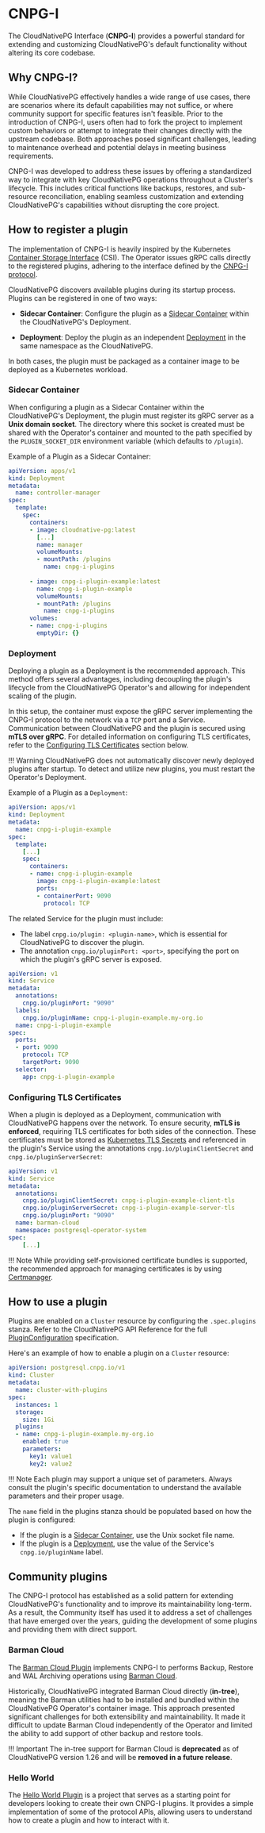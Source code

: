 # CNPG-I
<!-- SPDX-License-Identifier: CC-BY-4.0 -->

The CloudNativePG Interface (**CNPG-I**) provides a powerful standard for extending and customizing CloudNativePG's default 
functionality without altering its core codebase.

## Why CNPG-I?

While CloudNativePG effectively handles a wide range of use cases, there are scenarios where its default capabilities 
may not suffice, or where community support for specific features isn't feasible. Prior to the introduction of CNPG-I, 
users often had to fork the project to implement custom behaviors or attempt to integrate their changes directly with 
the upstream codebase. Both approaches posed significant challenges, leading to maintenance overhead and potential 
delays in meeting business requirements.

CNPG-I was developed to address these issues by offering a standardized way to integrate with key CloudNativePG 
operations throughout a Cluster's lifecycle. This includes critical functions like backups, restores, and sub-resource
reconciliation, enabling seamless customization and extending CloudNativePG's capabilities without disrupting the
core project.

## How to register a plugin

The implementation of CNPG-I is heavily inspired by the Kubernetes
[Container Storage Interface](https://kubernetes.io/blog/2019/01/15/container-storage-interface-ga/)
(CSI). 
The Operator issues gRPC calls directly to the registered plugins,  adhering to the interface
defined by the [CNPG-I protocol](https://github.com/cloudnative-pg/cnpg-i/blob/main/docs/protocol.md).

CloudNativePG discovers available plugins during its startup process. Plugins can be registered in one of two ways:

- **Sidecar Container**: Configure the plugin as a 
[Sidecar Container](https://kubernetes.io/docs/concepts/workloads/pods/sidecar-containers/) within the CloudNativePG's
Deployment.

- **Deployment**: Deploy the plugin as an independent 
[Deployment](https://kubernetes.io/docs/concepts/workloads/controllers/deployment/) in the same namespace as the CloudNativePG.

In both cases, the plugin must be packaged as a container image to be deployed as a Kubernetes workload.

### Sidecar Container

When configuring a plugin as a Sidecar Container within the CloudNativePG's Deployment, the plugin must register its gRPC 
server as a **Unix domain socket**. The directory where this socket is created must be shared with the Operator's container 
and mounted to the path specified by the `PLUGIN_SOCKET_DIR` environment variable (which defaults to `/plugin`).

Example of a Plugin as a Sidecar Container:

```yaml
apiVersion: apps/v1
kind: Deployment
metadata:
  name: controller-manager
spec:
  template:
    spec:
      containers:
      - image: cloudnative-pg:latest
        [...]
        name: manager
        volumeMounts:
        - mountPath: /plugins
          name: cnpg-i-plugins
            
      - image: cnpg-i-plugin-example:latest
        name: cnpg-i-plugin-example
        volumeMounts:
        - mountPath: /plugins
          name: cnpg-i-plugins
      volumes:
      - name: cnpg-i-plugins
        emptyDir: {}
```

### Deployment

Deploying a plugin as a Deployment is the recommended approach. This method offers several advantages,
including decoupling the plugin's lifecycle from the CloudNativePG Operator's and allowing for independent scaling of
the plugin.

In this setup, the container must expose the gRPC server implementing the CNPG-I protocol to the network via a `TCP` 
port and a Service. Communication between CloudNativePG and the plugin is secured using **mTLS over gRPC**. 
For detailed information on configuring TLS certificates, refer to the
[Configuring TLS Certificates](#configuring-tls-certificates) section below.

!!! Warning
    CloudNativePG does not automatically discover newly deployed plugins after startup.
    To detect and utilize new plugins, you must restart the Operator's Deployment.

Example of a Plugin as a `Deployment`:

```yaml
apiVersion: apps/v1
kind: Deployment
metadata:
  name: cnpg-i-plugin-example
spec:
  template:
    [...]
    spec:
      containers:
      - name: cnpg-i-plugin-example
        image: cnpg-i-plugin-example:latest
        ports:
        - containerPort: 9090
          protocol: TCP
```
The related Service for the plugin must include:

- The label `cnpg.io/plugin: <plugin-name>`, which is essential for CloudNativePG to discover the plugin.
- The annotation `cnpg.io/pluginPort: <port>`, specifying the port on which the plugin's gRPC server is exposed.

```yaml
apiVersion: v1
kind: Service
metadata:
  annotations:
    cnpg.io/pluginPort: "9090"
  labels:
    cnpg.io/pluginName: cnpg-i-plugin-example.my-org.io
  name: cnpg-i-plugin-example
spec:
  ports:
  - port: 9090
    protocol: TCP
    targetPort: 9090
  selector:
    app: cnpg-i-plugin-example
```

### Configuring TLS Certificates

When a plugin is deployed as a Deployment, communication with CloudNativePG happens over the network. To
ensure security, **mTLS is enforced**, requiring TLS certificates for both sides of the connection.
These certificates must be stored as
[Kubernetes TLS Secrets](https://kubernetes.io/docs/concepts/configuration/secret/#tls-secrets) and referenced in the 
plugin's Service using the annotations `cnpg.io/pluginClientSecret` and `cnpg.io/pluginServerSecret`:

```yaml
apiVersion: v1
kind: Service
metadata:
  annotations:
    cnpg.io/pluginClientSecret: cnpg-i-plugin-example-client-tls
    cnpg.io/pluginServerSecret: cnpg-i-plugin-example-server-tls
    cnpg.io/pluginPort: "9090"
  name: barman-cloud
  namespace: postgresql-operator-system
spec:
    [...]
```

!!! Note
    While providing self-provisioned certificate bundles is supported, the recommended approach for managing certificates 
    is by using [Certmanager](https://cert-manager.io).

## How to use a plugin
Plugins are enabled on a `Cluster` resource by configuring the `.spec.plugins` stanza. Refer to the CloudNativePG 
API Reference for the full 
[PluginConfiguration](https://cloudnative-pg.io/documentation/current/cloudnative-pg.v1/#postgresql-cnpg-io-v1-PluginConfiguration)
specification.

Here's an example of how to enable a plugin on a `Cluster` resource:

```yaml
apiVersion: postgresql.cnpg.io/v1
kind: Cluster
metadata:
  name: cluster-with-plugins
spec:
  instances: 1
  storage:
    size: 1Gi
  plugins:
  - name: cnpg-i-plugin-example.my-org.io
    enabled: true
    parameters:
      key1: value1
      key2: value2
```
!!! Note
    Each plugin may support a unique set of parameters. Always consult the plugin's specific documentation to understand 
    the available parameters and their proper usage.

The `name` field in the plugins stanza should be populated based on how the plugin is configured:

- If the plugin is a [Sidecar Container](#sidecar-container), use the Unix socket file name.
- If the plugin is a [Deployment](#deployment), use the value of the Service's
`cnpg.io/pluginName` label.


## Community plugins

The CNPG-I protocol has established as a solid pattern for extending CloudNativePG's functionality
and to improve its maintainability long-term. As a result, the Community itself has used it to address a set
of challenges that have emerged over the years, guiding the development of some plugins and providing them with
direct support.

### Barman Cloud

The [Barman Cloud Plugin](https://github.com/cloudnative-pg/plugin-barman-cloud) implements CNPG-I
to performs Backup, Restore and WAL Archiving operations using
[Barman Cloud](https://docs.pgbarman.org/release/3.12.1/user_guide/barman_cloud.html).

Historically, CloudNativePG integrated Barman Cloud directly (**in-tree**), meaning the Barman utilities had to be installed
and bundled within the CloudNativePG Operator's container image. This approach presented significant challenges for both
extensibility and maintainability. It made it difficult to update Barman Cloud independently of the Operator and limited
the ability to add support of other backup and restore tools.

!!! Important
    The in-tree support for Barman Cloud is **deprecated** as of CloudNativePG version 1.26 and will be **removed in a
    future release**.

### Hello World

The [Hello World Plugin](https://github.com/cloudnative-pg/cnpg-i-hello-world) is a project that serves as a
starting point for developers looking to create their own CNPG-I plugins. It provides a simple implementation
of some of the protocol APIs, allowing users to understand how to create a plugin and how to interact with it.
